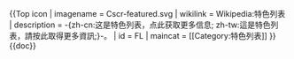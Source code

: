 {{Top icon
| imagename    = Cscr-featured.svg
| wikilink     = Wikipedia:特色列表
| description  = -{zh-cn:这是特色列表，点此获取更多信息; zh-tw:這是特色列表，請按此取得更多資訊;}-。
| id           = FL
| maincat      = [[Category:特色列表]]
}}<noinclude>
{{doc}}
</noinclude>